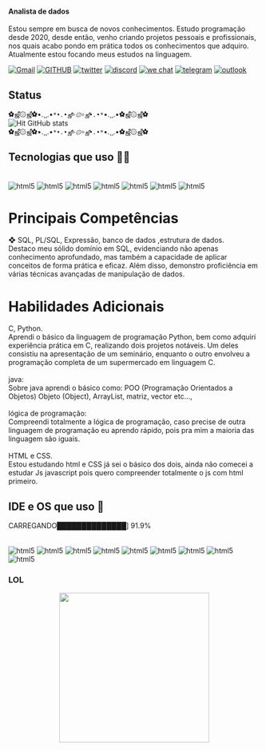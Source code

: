 
#### Analista de dados
Estou sempre em busca de novos conhecimentos. Estudo programação desde 2020, desde
então, venho criando projetos pessoais e profissionais, nos quais acabo pondo em prática
todos os conhecimentos que adquiro. Atualmente estou focando meus estudos na linguagem.

[![Gmail](https://img.shields.io/badge/Gmail-D14836?style=for-the-badge&logo=gmail&logoColor=white)]()
[![GITHUB](https://img.shields.io/badge/GitHub-100000?style=for-the-badge&logo=github&logoColor=white)]()
[![twitter](https://img.shields.io/badge/Twitter-1DA1F2?style=for-the-badge&logo=twitter&logoColor=white)]()
[![discord](https://img.shields.io/badge/Discord-7289DA?style=for-the-badge&logo=discord&logoColor=white)]()
[![we chat](https://img.shields.io/badge/WeChat-07C160?style=for-the-badge&logo=wechat&logoColor=white)]()
[![telegram](https://img.shields.io/badge/Telegram-2CA5E0?style=for-the-badge&logo=telegram&logoColor=white)]()
[![outlook](https://img.shields.io/badge/Microsoft_Outlook-0078D4?style=for-the-badge&logo=microsoft-outlook&logoColor=white)]()

## Status
✿ஜீ۞ஜீ✿•.¸¸.•*`*•.•ஜீ☼۞☼ஜீ•.•*`*•.¸¸.•✿ஜீ۞ஜீ✿
<br>
![Hit GitHub stats](https://github-readme-stats.vercel.app/api?username=hit0hit&show_icons=true&theme=radical)
<br>
✿ஜீ۞ஜீ✿•.¸¸.•*`*•.•ஜீ☼۞☼ஜீ•.•*`*•.¸¸.•✿ஜீ۞ஜீ✿ 

## Tecnologias que uso 🧑‍💻
<div style="display: inline_block"><br/>
<img align="center" alt="html5" src="https://img.shields.io/badge/C-00599C?style=for-the-badge&logo=c&logoColor=white" />
<img align="center" alt="html5" src="https://img.shields.io/badge/SQLite-07405E?style=for-the-badge&logo=sqlite&logoColor=white" />
<img align="center" alt="html5" src="https://img.shields.io/badge/JavaScript-323330?style=for-the-badge&logo=javascript&logoColor=F7DF1E" />
<img align="center" alt="html5" src="https://img.shields.io/badge/Java-ED8B00?style=for-the-badge&logo=java&logoColor=white" />
<img align="center" alt="html5" src="https://img.shields.io/badge/PostgreSQL-316192?style=for-the-badge&logo=postgresql&logoColor=white" />
<img align="center" alt="html5" src="https://img.shields.io/badge/MySQL-00000F?style=for-the-badge&logo=mysql&logoColor=white" />
<img align="center" alt="html5" src="https://img.shields.io/badge/C%2B%2B-00599C?style=for-the-badge&logo=c%2B%2B&logoColor=white" />
<br>
 
# Principais Competências<br>
❖ SQL, PL/SQL, Expressão, banco de dados ,estrutura de dados.<br>
Destaco meu sólido domínio em SQL, evidenciando não apenas conhecimento aprofundado, mas também a capacidade de aplicar conceitos de forma prática e eficaz. Além disso, demonstro proficiência em várias técnicas avançadas de manipulação de dados. 
<br>
# Habilidades Adicionais<br>
 C, Python.<br>
Aprendi o básico da linguagem de programação Python, bem como adquiri experiência prática em C, realizando dois projetos notáveis. Um deles consistiu na apresentação de um seminário, enquanto o outro envolveu a programação completa de um supermercado em linguagem C. 
<br>
<br>
java:
<br>
Sobre java aprendi o básico como: POO (Programação Orientados a Objetos) Objeto (Object), ArrayList, matriz, vector etc…, 
<br>
<br>
lógica de programação:
<br>
Compreendi totalmente a lógica de programação, caso precise de outra linguagem de programação eu aprendo rápido, pois pra mim a maioria das linguagem são iguais.
<br>
<br>
 HTML e CSS.<br>
Estou estudando html e CSS já sei o básico dos dois, ainda não comecei a estudar Js javascript pois quero compreender totalmente o js com html primeiro.
<br>
</div>

 

## IDE e OS que uso 🧰
CARREGANDO██████████████] 91.9%
<div style="display: inline_block"><br/>
<img align="center" alt="html5" src="https://img.shields.io/badge/Eclipse-2C2255?style=for-the-badge&logo=eclipse&logoColor=white" />
<img align="center" alt="html5" src="https://img.shields.io/badge/Visual_Studio_Code-0078D4?style=for-the-badge&logo=visual%20studio%20code&logoColor=white" />
<img align="center" alt="html5" src="https://img.shields.io/badge/Android-3DDC84?style=for-the-badge&logo=android&logoColor=white" />
<img align="center" alt="html5" src="https://img.shields.io/badge/Debian-A81D33?style=for-the-badge&logo=debian&logoColor=white" />
<img align="center" alt="html5" src="https://img.shields.io/badge/iOS-000000?style=for-the-badge&logo=ios&logoColor=white" />
<img align="center" alt="html5" src="https://img.shields.io/badge/Kali_Linux-557C94?style=for-the-badge&logo=kali-linux&logoColor=white" />
<img align="center" alt="html5" src="https://img.shields.io/badge/Linux-FCC624?style=for-the-badge&logo=linux&logoColor=black" />
<img align="center" alt="html5" src="https://img.shields.io/badge/mac%20os-000000?style=for-the-badge&logo=apple&logoColor=white" />
<img align="center" alt="html5" src="https://img.shields.io/badge/Windows-0078D6?style=for-the-badge&logo=windows&logoColor=white" />

</div>

### LOL
<div align="center">
<img src="https://user-images.githubusercontent.com/89605089/170164694-2e5e37f5-1a4e-467a-b54f-a1fa1745ded4.gif" width="300" />
</div>

